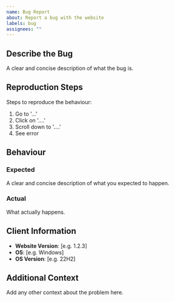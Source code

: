 ```yaml
---
name: Bug Report
about: Report a bug with the website
labels: bug
assignees: ""
---
```


## Describe the Bug

A clear and concise description of what the bug is.

## Reproduction Steps

Steps to reproduce the behaviour:

1. Go to '...'
2. Click on '....'
3. Scroll down to '....'
4. See error

## Behaviour

### Expected

A clear and concise description of what you expected to happen.

### Actual

What actually happens.

## Client Information

- **Website Version**: [e.g. 1.2.3]
- **OS**: [e.g. Windows]
- **OS Version**: [e.g. 22H2]

## Additional Context

Add any other context about the problem here.
